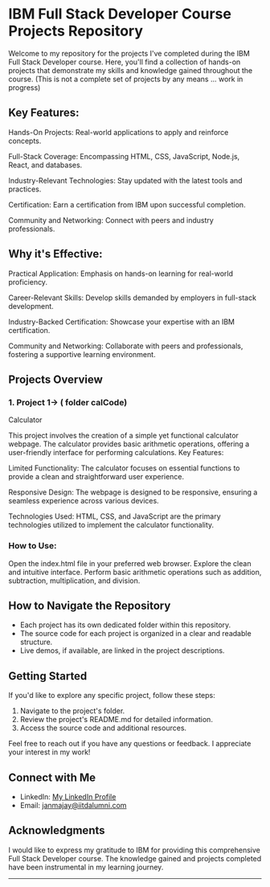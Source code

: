 

# IBM Full Stack Developer Course Projects Repository

Welcome to my repository for the projects I've completed during the IBM Full Stack Developer course. Here, you'll find a collection of hands-on projects that demonstrate my skills and knowledge gained throughout the course.
(This is not a complete  set of projects by any means ... work in progress)

## Key Features:
Hands-On Projects: Real-world applications to apply and reinforce concepts.

Full-Stack Coverage: Encompassing HTML, CSS, JavaScript, Node.js, React, and databases.

Industry-Relevant Technologies: Stay updated with the latest tools and practices.

Certification: Earn a certification from IBM upon successful completion.

Community and Networking: Connect with peers and industry professionals.

## Why it's Effective:
Practical Application: Emphasis on hands-on learning for real-world proficiency.

Career-Relevant Skills: Develop skills demanded by employers in full-stack development.

Industry-Backed Certification: Showcase your expertise with an IBM certification.

Community and Networking: Collaborate with peers and professionals, fostering a supportive learning environment.

## Projects Overview

### 1. Project  1-> ( folder calCode)
Calculator

This project involves the creation of a simple yet functional calculator webpage. The calculator provides basic arithmetic operations, offering a user-friendly interface for performing calculations.
Key Features:

Limited Functionality: The calculator focuses on essential functions to provide a clean and straightforward user experience.

Responsive Design: The webpage is designed to be responsive, ensuring a seamless experience across various devices.

Technologies Used: HTML, CSS, and JavaScript are the primary technologies utilized to implement the calculator functionality.

### How to Use:
Open the index.html file in your preferred web browser.
Explore the clean and intuitive interface.
Perform basic arithmetic operations such as addition, subtraction, multiplication, and division.


## How to Navigate the Repository

- Each project has its own dedicated folder within this repository.
- The source code for each project is organized in a clear and readable structure.
- Live demos, if available, are linked in the project descriptions.

## Getting Started

If you'd like to explore any specific project, follow these steps:

1. Navigate to the project's folder.
2. Review the project's README.md for detailed information.
3. Access the source code and additional resources.

Feel free to reach out if you have any questions or feedback. I appreciate your interest in my work!

## Connect with Me

- LinkedIn: [My LinkedIn Profile](https://www.linkedin.com/in/janmajay-kumar-82b37121/)
- Email: janmajay@iitdalumni.com

## Acknowledgments

I would like to express my gratitude to IBM for providing this comprehensive Full Stack Developer course. The knowledge gained and projects completed have been instrumental in my learning journey.

---



